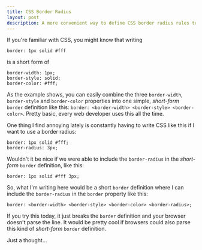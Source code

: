 ```yaml
---
title: CSS Border Radius
layout: post
description: A more convenient way to define CSS border radius rules together with the border size, style and color in one line
---
```

If you're familiar with CSS, you might know that writing

	border: 1px solid #fff

is a short form of

	border-width: 1px;
	border-style: solid;
	border-color: #fff;

As the example shows, you can easily combine the three `border-width`, `border-style` and `border-color` properties into one simple, *short-form* `border` definition like this: `border: <border-width> <border-style> <border-color>`. Pretty basic, every web developer uses this all the time.

One thing I find annoying lately is constantly having to write CSS like this if I want to use a border radius:

	border: 1px solid #fff;
	border-radius: 3px;

Wouldn't it be nice if we were able to include the `border-radius` in the *short-form* `border` definition, like this:

	border: 1px solid #fff 3px;

So, what I'm writing here would be a short `border` definition where I can include the `border-radius` in the `border` property like this:

	border: <border-width> <border-style> <border-color> <border-radius>;

If you try this today, it just breaks the `border` definition and your browser doesn't parse the line. It would be pretty cool if browsers could also parse this kind of *short-form* `border` definition.

Just a thought...